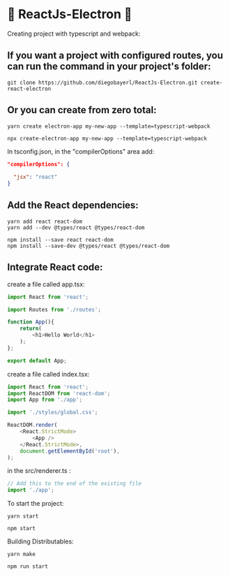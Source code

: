 # 🚧 ReactJs-Electron 🚧

Creating project with typescript and webpack:

## If you want a project with configured routes, you can run the command in your project's folder:

```
git clone https://github.com/diegobayerl/ReactJs-Electron.git create-react-electron
```
## Or you can create from zero total:
```
yarn create electron-app my-new-app --template=typescript-webpack
```
```
npx create-electron-app my-new-app --template=typescript-webpack
```
In tsconfig.json, in the "compilerOptions" area add:
```json
"compilerOptions": {
  
  "jsx": "react"
}
```
## Add the React dependencies:
```
yarn add react react-dom
yarn add --dev @types/react @types/react-dom
```
```
npm install --save react react-dom
npm install --save-dev @types/react @types/react-dom
```
## Integrate React code:
create a file called app.tsx:
```javascript
import React from 'react';

import Routes from './routes';

function App(){
    return(
        <h1>Hello World</h1>
    );
};

export default App;
```
create a file called index.tsx:
```javascript
import React from 'react';
import ReactDOM from 'react-dom';
import App from './app';

import './styles/global.css';

ReactDOM.render(
    <React.StrictMode>
        <App />
    </React.StrictMode>,
    document.getElementById('root'),
);
```
in the src/renderer.ts :
```javascript
// Add this to the end of the existing file
import './app';
```
To start the project:
```
yarn start
```
```
npm start
```
Building Distributables:
```
yarn make
```
```
npm run start
```

